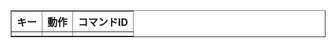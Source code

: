 <table border="1">
<tr>
  <th style="text-align:center;">キー</th>
  <th style="text-align:center;">動作</th>
  <th style="text-align:center;">コマンドID</th>
</tr>
<tr>
  <td></td>
  <td></td>
  <td></td>
</tr>
</table>
